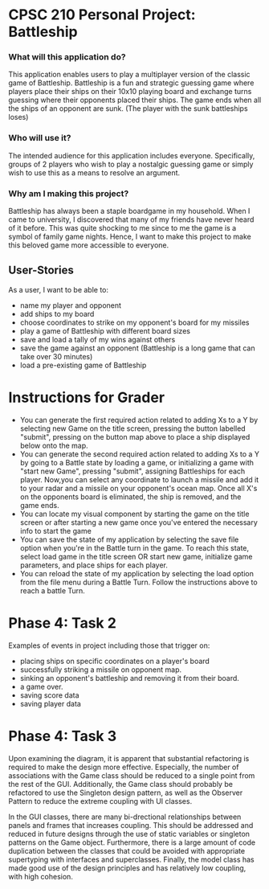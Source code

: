# CPSC 210 Personal Project: Battleship

### What will this application do?

This application enables users to play a multiplayer version of the classic game of Battleship. Battleship is a fun and
strategic guessing game where players place their ships on their 10x10 playing board and exchange turns guessing where their opponents placed their ships. The game ends when all the ships of an opponent are sunk. (The player with the sunk battleships loses)

### Who will use it?
The intended audience for this application includes everyone. Specifically, groups of 2 players who wish to play a
nostalgic guessing game or simply wish to use this as a means to resolve an argument.

### Why am I making this project?
Battleship has always been a staple boardgame in my household. When I came to university, I discovered that many of my
friends have never heard of it before. This was quite shocking to me since to me the game is a symbol of family game
nights. Hence, I want to make this project to make this beloved game more accessible to everyone.


## User-Stories


As a user, I want to be able to: 
- name my player and opponent
- add ships to my board
- choose coordinates to strike on my opponent's board for my missiles
- play a game of Battleship with different board sizes
- save and load a tally of my wins against others
- save the game against an opponent (Battleship is a long game that can take over 30 minutes)
- load a pre-existing game of Battleship

# Instructions for Grader

- You can generate the first required action related to adding Xs to a Y by selecting new Game on the title screen, 
  pressing the button labelled "submit", pressing on the button map above to place a ship displayed below onto the map. 
- You can generate the second required action related to adding Xs to a Y by going to a Battle state by loading a game, 
  or initializing a game with "start new Game", pressing "submit", assigning Battleships for each player.
  Now,you can select any coordinate to launch a missile and add it to your radar and a missile on your opponent's ocean 
  map. Once all X's on the opponents board is eliminated, the ship is removed, and the game ends.
- You can locate my visual component by starting the game on the title screen or after starting a new game once you've 
  entered the necessary info to start the game
- You can save the state of my application by selecting the save file option when you're in the Battle turn in the 
  game. To reach this state, select load game in the title screen OR start new game, initialize game parameters, 
  and place ships for each player. 
- You can reload the state of my application by selecting the load option from the file menu during a Battle Turn. 
  Follow the instructions above to reach a battle Turn.

# Phase 4: Task 2

Examples of events in project including those that trigger on:
- placing ships on specific coordinates on a player's board
- successfully striking a missile on opponent map.
- sinking an opponent's battleship and removing it from their board.
- a game over.
- saving score data
- saving player data

# Phase 4: Task 3

Upon examining the diagram, it is apparent that substantial refactoring is required to make the design more effective.
Especially, the number of associations with the Game class should be reduced to a single point from the rest of the GUI.
Additionally, the Game class should probably be refactored to use the Singleton design pattern, as well as the Observer 
Pattern to reduce the extreme coupling with UI classes. 

In the GUI classes, there are many bi-drectional relationships between panels and frames that increases coupling. This 
should be addressed and reduced in future designs through the use of static variables or singleton patterns on the Game 
object. Furthermore, there is a large amount of code duplication between the classes that could be avoided with 
appropriate supertyping with interfaces and superclasses. Finally, the model class has made good use of the 
design principles and has relatively low coupling, with high cohesion. 
